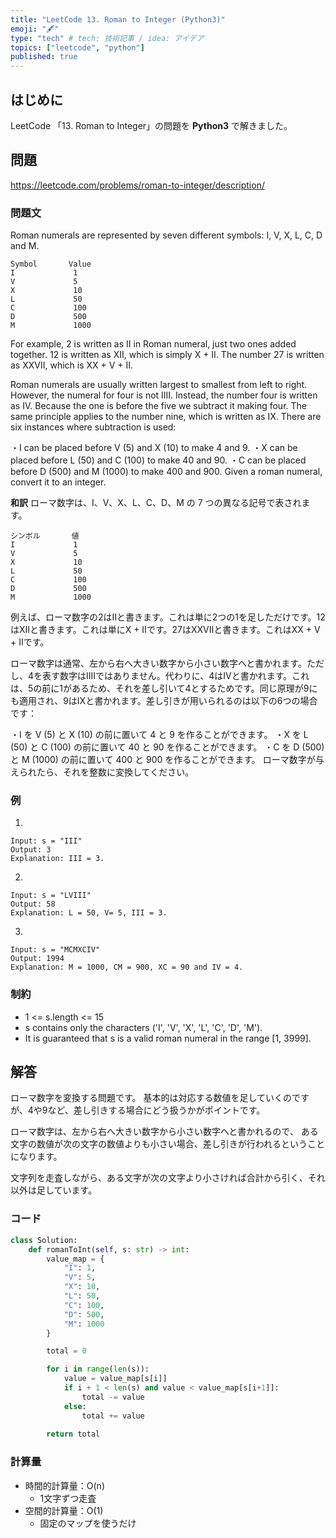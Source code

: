 ```yaml
---
title: "LeetCode 13. Roman to Integer (Python3)"
emoji: "🖋"
type: "tech" # tech: 技術記事 / idea: アイデア
topics: ["leetcode", "python"]
published: true
---
```

## はじめに
LeetCode 「13. Roman to Integer」の問題を **Python3** で解きました。

## 問題
https://leetcode.com/problems/roman-to-integer/description/

### 問題文
Roman numerals are represented by seven different symbols: I, V, X, L, C, D and M.

```
Symbol       Value
I             1
V             5
X             10
L             50
C             100
D             500
M             1000
```

For example, 2 is written as II in Roman numeral, just two ones added together. 12 is written as XII, which is simply X + II. The number 27 is written as XXVII, which is XX + V + II.

Roman numerals are usually written largest to smallest from left to right. However, the numeral for four is not IIII. Instead, the number four is written as IV. Because the one is before the five we subtract it making four. The same principle applies to the number nine, which is written as IX. There are six instances where subtraction is used:

・I can be placed before V (5) and X (10) to make 4 and 9. 
・X can be placed before L (50) and C (100) to make 40 and 90. 
・C can be placed before D (500) and M (1000) to make 400 and 900.
Given a roman numeral, convert it to an integer.

**和訳**
ローマ数字は、I、V、X、L、C、D、M の 7 つの異なる記号で表されます。

```
シンボル       値
I             1
V             5
X             10
L             50
C             100
D             500
M             1000
```

例えば、ローマ数字の2はIIと書きます。これは単に2つの1を足しただけです。12はXIIと書きます。これは単にX + IIです。27はXXVIIと書きます。これはXX + V + IIです。

ローマ数字は通常、左から右へ大きい数字から小さい数字へと書かれます。ただし、4を表す数字はIIIIではありません。代わりに、4はIVと書かれます。これは、5の前に1があるため、それを差し引いて4とするためです。同じ原理が9にも適用され、9はIXと書かれます。差し引きが用いられるのは以下の6つの場合です：

・I を V (5) と X (10) の前に置いて 4 と 9 を作ることができます。
・X を L (50) と C (100) の前に置いて 40 と 90 を作ることができます。
・C を D (500) と M (1000) の前に置いて 400 と 900 を作ることができます。 
ローマ数字が与えられたら、それを整数に変換してください。


### 例
1.
```
Input: s = "III"
Output: 3
Explanation: III = 3.
```

2.
```
Input: s = "LVIII"
Output: 58
Explanation: L = 50, V= 5, III = 3.
```

3.
```
Input: s = "MCMXCIV"
Output: 1994
Explanation: M = 1000, CM = 900, XC = 90 and IV = 4.
```

### 制約
- 1 <= s.length <= 15
- s contains only the characters ('I', 'V', 'X', 'L', 'C', 'D', 'M').
- It is guaranteed that s is a valid roman numeral in the range [1, 3999].

## 解答
ローマ数字を変換する問題です。
基本的は対応する数値を足していくのですが、4や9など、差し引きする場合にどう扱うかがポイントです。

ローマ数字は、左から右へ大きい数字から小さい数字へと書かれるので、
ある文字の数値が次の文字の数値よりも小さい場合、差し引きが行われるということになります。

文字列を走査しながら、ある文字が次の文字より小さければ合計から引く、それ以外は足しています。

### コード
```py
class Solution:
    def romanToInt(self, s: str) -> int:
        value_map = {
            "I": 1,
            "V": 5,
            "X": 10,
            "L": 50,
            "C": 100,
            "D": 500,
            "M": 1000
        }

        total = 0

        for i in range(len(s)):
            value = value_map[s[i]]
            if i + 1 < len(s) and value < value_map[s[i+1]]:
                total -= value
            else: 
                total += value
    
        return total
```

### 計算量
- 時間的計算量：O(n)
    - 1文字ずつ走査
- 空間的計算量：O(1)
    - 固定のマップを使うだけ
